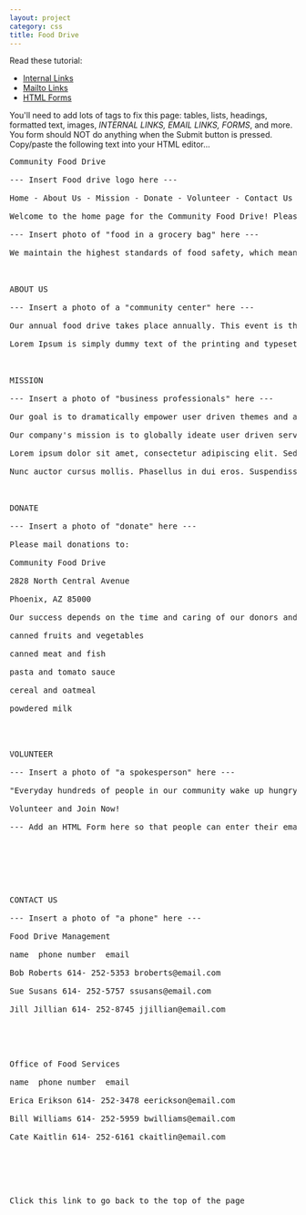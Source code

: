 ```yaml
---
layout: project
category: css
title: Food Drive
---
```


Read these tutorial:
  - [Internal Links](https://www.yourhtmlsource.com/text/internallinks.html)
  - [Mailto Links](https://www.w3docs.com/snippets/html/how-to-create-mailto-links.html)
  - [HTML Forms](https://www.w3schools.com/html/html_forms.asp)

You'll need to add lots of tags to fix this page: tables, lists, headings, formatted text, images, *INTERNAL LINKS, EMAIL LINKS, FORMS*, and more. You form should NOT do anything when the Submit button is pressed. Copy/paste the following text into your HTML editor...


<pre>
Community Food Drive

--- Insert Food drive logo here ---

Home - About Us - Mission - Donate - Volunteer - Contact Us

Welcome to the home page for the Community Food Drive! Please Help! Our food banks are excited to have you join the fight against hunger in your community. Keep these things in mind in order to have the greatest impact. Before you organize a food drive, make sure you contact your local food bank. The food bank will give you advice.

--- Insert photo of "food in a grocery bag" here ---

We maintain the highest standards of food safety, which means that not every product is suitable for donation. It requires time and effort for the food bank to sort and inspect all donated items to ensure that they are safe. To maximize your efforts, we suggest that you also consider a “virtual” food drive to help support your local food bank.



ABOUT US

--- Insert a photo of a "community center" here ---

Our annual food drive takes place annually. This event is the largest one-day food drive in the metropolitan area and has helped feed those in need since 1991. We strive to provide the most nutritious food for individuals and families in our community. If you are unable to bring items to the food bank at 2828 North Central Avenue, please consider giving a cash donation. For every dollar that you donate, our food bank can buy $12 worth of food using wholesale discounts.

Lorem Ipsum is simply dummy text of the printing and typesetting industry. Lorem Ipsum has been the industry's standard dummy text ever since the 1500s, when an unknown printer took a galley of type and scrambled it to make a type specimen book. It has survived not only five centuries, but also the leap into electronic typesetting, remaining essentially unchanged. It was popularised in the 1960s with the release of Letraset sheets containing Lorem Ipsum passages, and more recently with desktop publishing software like Aldus PageMaker including versions of Lorem Ipsum.



MISSION

--- Insert a photo of "business professionals" here ---

Our goal is to dramatically empower user driven themes and also empower client based paradigms and one-of-a-kind compositions and also exciting compositions. We believe in a world where we can impactfully build 'out of the box' colors and also global services in order to impactfully foster. We believe in a world where we can synergistically actualize human platforms and also empower client based solutions so we will ideate diverse opportunities.

Our company's mission is to globally ideate user driven services in order to globally design experiences. We exist to collaboratively ideate exciting colors so we can administrate diverse users. We strive to constructively promote diverse users and user driven products and integrate creative synergies to allow us to holistically foster.

Lorem ipsum dolor sit amet, consectetur adipiscing elit. Sed consectetur nulla nunc, quis euismod massa tempor in. In hac habitasse platea dictumst. Proin facilisis sollicitudin nisl. Nunc vehicula ligula eget condimentum suscipit. Donec faucibus mi et vestibulum suscipit. Integer aliquam ante eget nunc egestas gravida. Curabitur pellentesque varius ligula ac dictum. Cras aliquet odio ipsum, in tempus elit blandit eu. Donec venenatis faucibus justo, in tempor ante suscipit eu. Phasellus nec lacinia nisl. Proin suscipit gravida pharetra. Duis mattis efficitur suscipit. Sed sagittis rhoncus nisl vel suscipit.

Nunc auctor cursus mollis. Phasellus in dui eros. Suspendisse scelerisque enim magna, sit amet eleifend sem eleifend vitae. Phasellus in nisi velit. Praesent blandit, lectus tristique pretium facilisis, purus eros finibus ligula, vitae porta ipsum justo quis felis. Sed in blandit nibh. Maecenas ac dapibus tortor. Ut tristique venenatis dolor vel sollicitudin. Nullam pharetra imperdiet cursus. Nunc nisi dui, luctus semper nisl convallis, tempus maximus urna.



DONATE

--- Insert a photo of "donate" here ---

Please mail donations to:

Community Food Drive

2828 North Central Avenue

Phoenix, AZ 85000

Our success depends on the time and caring of our donors and volunteers. Please donate non-perishable foods or sign up to volunteer your time. The most needed non-perishable foods are:

canned fruits and vegetables

canned meat and fish

pasta and tomato sauce

cereal and oatmeal

powdered milk




VOLUNTEER

--- Insert a photo of "a spokesperson" here ---

"Everyday hundreds of people in our community wake up hungry. you can make a difference by helping those in need. Knowing that I am changing people's lives is just one of the many reasons why I volunteer my time with the Community Food Drive. Join us today."

Volunteer and Join Now!

--- Add an HTML Form here so that people can enter their email address  to volunteer for the food drive. You will also have a SUBMIT button that does NOTHING when pressed. ---







CONTACT US

--- Insert a photo of "a phone" here ---

Food Drive Management

name  phone number  email

Bob Roberts 614- 252-5353 broberts@email.com

Sue Susans 614- 252-5757 ssusans@email.com

Jill Jillian 614- 252-8745 jjillian@email.com





Office of Food Services

name  phone number  email

Erica Erikson 614- 252-3478 eerickson@email.com

Bill Williams 614- 252-5959 bwilliams@email.com

Cate Kaitlin 614- 252-6161 ckaitlin@email.com






Click this link to go back to the top of the page

</pre>
